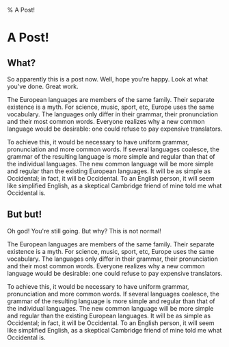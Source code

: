 % A Post!

# A Post! #

## What? ##

So apparently this is a post now. Well, hope you're happy. Look at what you've
done. Great work.

The European languages are members of the same family. Their separate existence
is a myth. For science, music, sport, etc, Europe uses the same vocabulary. The
languages only differ in their grammar, their pronunciation and their most
common words. Everyone realizes why a new common language would be desirable:
one could refuse to pay expensive translators.

To achieve this, it would be necessary to have uniform grammar, pronunciation
and more common words. If several languages coalesce, the grammar of the
resulting language is more simple and regular than that of the individual
languages. The new common language will be more simple and regular than the
existing European languages. It will be as simple as Occidental; in fact, it
will be Occidental. To an English person, it will seem like simplified English,
as a skeptical Cambridge friend of mine told me what Occidental is.

## But but! ##

Oh god! You're still going. But why? This is not normal!

The European languages are members of the same family. Their separate existence
is a myth. For science, music, sport, etc, Europe uses the same vocabulary. The
languages only differ in their grammar, their pronunciation and their most
common words. Everyone realizes why a new common language would be desirable:
one could refuse to pay expensive translators.

To achieve this, it would be necessary to have uniform grammar, pronunciation
and more common words. If several languages coalesce, the grammar of the
resulting language is more simple and regular than that of the individual
languages. The new common language will be more simple and regular than the
existing European languages. It will be as simple as Occidental; in fact, it
will be Occidental. To an English person, it will seem like simplified English,
as a skeptical Cambridge friend of mine told me what Occidental is.
